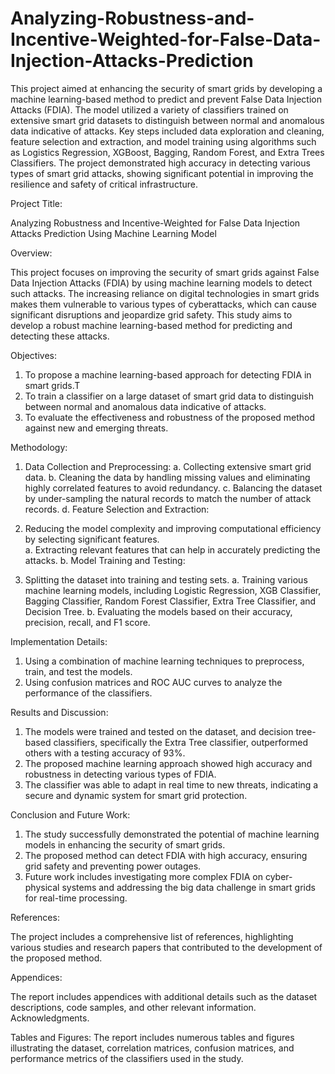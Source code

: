 # Analyzing-Robustness-and-Incentive-Weighted-for-False-Data-Injection-Attacks-Prediction
This project aimed at enhancing the security of smart grids by developing a machine learning-based method to predict and prevent False Data Injection Attacks (FDIA). The model utilized a variety of classifiers trained on extensive smart grid datasets to distinguish between normal and anomalous data indicative of attacks. Key steps included data exploration and cleaning, feature selection and extraction, and model training using algorithms such as Logistics Regression, XGBoost, Bagging, Random Forest, and Extra Trees Classifiers. The project demonstrated high accuracy in detecting various types of smart grid attacks, showing significant potential in improving the resilience and safety of critical infrastructure.

Project Title: 

Analyzing Robustness and Incentive-Weighted for False Data Injection Attacks Prediction Using Machine Learning Model

Overview:

This project focuses on improving the security of smart grids against False Data Injection Attacks (FDIA) by using machine learning models to detect such attacks. The increasing reliance on digital technologies in smart grids makes them vulnerable to various types of cyberattacks, which can cause significant disruptions and jeopardize grid safety. This study aims to develop a robust machine learning-based method for predicting and detecting these attacks.

Objectives:

1. To propose a machine learning-based approach for detecting FDIA in smart grids.T
2. To train a classifier on a large dataset of smart grid data to distinguish between normal and anomalous data indicative of attacks.
3. To evaluate the effectiveness and robustness of the proposed method against new and emerging threats.

Methodology:

1. Data Collection and Preprocessing:
a. Collecting extensive smart grid data.
b. Cleaning the data by handling missing values and eliminating highly correlated features to avoid redundancy.
c. Balancing the dataset by under-sampling the natural records to match the number of attack records.
d. Feature Selection and Extraction:

2. Reducing the model complexity and improving computational efficiency by selecting significant features.  
a. Extracting relevant features that can help in accurately predicting the attacks.
b. Model Training and Testing:

3. Splitting the dataset into training and testing sets.
a. Training various machine learning models, including Logistic Regression, XGB Classifier, Bagging Classifier, Random Forest Classifier, Extra Tree Classifier, and Decision Tree.
b. Evaluating the models based on their accuracy, precision, recall, and F1 score.

Implementation Details:

1. Using a combination of machine learning techniques to preprocess, train, and test the models.
2. Using confusion matrices and ROC AUC curves to analyze the performance of the classifiers.

Results and Discussion:

1. The models were trained and tested on the dataset, and decision tree-based classifiers, specifically the Extra Tree classifier, outperformed others with a testing accuracy of 93%.
2. The proposed machine learning approach showed high accuracy and robustness in detecting various types of FDIA.
3. The classifier was able to adapt in real time to new threats, indicating a secure and dynamic system for smart grid protection.

Conclusion and Future Work:

1. The study successfully demonstrated the potential of machine learning models in enhancing the security of smart grids.
2. The proposed method can detect FDIA with high accuracy, ensuring grid safety and preventing power outages.
3. Future work includes investigating more complex FDIA on cyber-physical systems and addressing the big data challenge in smart grids for real-time processing.

References:

The project includes a comprehensive list of references, highlighting various studies and research papers that contributed to the development of the proposed method.

Appendices:

The report includes appendices with additional details such as the dataset descriptions, code samples, and other relevant information.
Acknowledgments.

Tables and Figures:
The report includes numerous tables and figures illustrating the dataset, correlation matrices, confusion matrices, and performance metrics of the classifiers used in the study.
